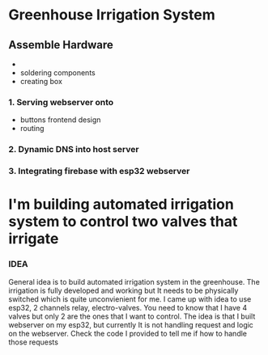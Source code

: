 # Greenhouse Irrigation System

## Assemble Hardware 
- 
- soldering components
- creating box 
### 1. Serving webserver onto 
- buttons frontend design
- routing 
### 2. Dynamic DNS into host server
### 3. Integrating firebase with esp32 webserver


# I'm building automated irrigation system to control two valves that irrigate 


### IDEA
General idea is to build automated irrigation system in the greenhouse. The irrigation is fully developed and working but
It needs to be physically switched which is quite unconvienient for me. I came up with idea to use esp32, 2 channels relay, electro-valves.
You need to know that I have 4 valves but only 2 are the ones that I want to control. The idea is that I built webserver on my esp32,
but currently It is not handling request and logic on the webserver. Check the code I provided to tell me if how to handle those requests